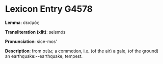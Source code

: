 # Lexicon Entry G4578

**Lemma**: σεισμός

**Transliteration (xlit)**: seismós

**Pronunciation**: sice-mos'

**Description**:
from σείω; a commotion, i.e. (of the air) a gale, (of the ground) an earthquake:--earthquake, tempest.
